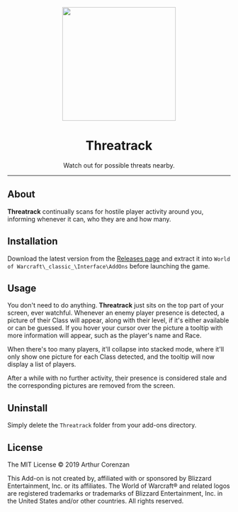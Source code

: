 <p align="center"><img src="https://imgur.com/tkedztL.png" width="256"></p>

<h1 align="center">Threatrack</h1>

<p align="center">Watch out for possible threats nearby.</p>

---

## About

**Threatrack** continually scans for hostile player activity around you, informing whenever it can, who they are and how many.

## Installation

Download the latest version from the [Releases page](https://github.com/haggen/wow/releases) and extract it into `World of Warcraft\_classic_\Interface\AddOns` before launching the game.

## Usage

You don't need to do anything. **Threatrack** just sits on the top part of your screen, ever watchful. Whenever an enemy player presence is detected, a picture of their Class will appear, along with their level, if it's either available or can be guessed. If you hover your cursor over the picture a tooltip with more information will appear, such as the player's name and Race.

When there's too many players, it'll collapse into stacked mode, where it'll only show one picture for each Class detected, and the tooltip will now display a list of players.

After a while with no further activity, their presence is considered stale and the corresponding pictures are removed from the screen.

## Uninstall

Simply delete the `Threatrack` folder from your add-ons directory.

## License

The MIT License © 2019 Arthur Corenzan

This Add-on is not created by, affiliated with or sponsored by Blizzard Entertainment, Inc. or its affiliates. The World of Warcraft® and related logos are registered trademarks or trademarks of Blizzard Entertainment, Inc. in the United States and/or other countries. All rights reserved.
